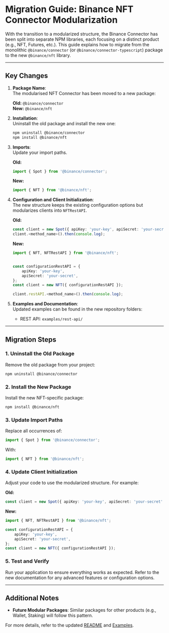# Migration Guide: Binance NFT Connector Modularization

With the transition to a modularized structure, the Binance Connector has been split into separate NPM libraries, each focusing on a distinct product (e.g., NFT, Futures, etc.). This guide explains how to migrate from the monolithic `@binance/connector` (or `@binance/connector-typescript`) package to the new `@binance/nft` library.

---

## Key Changes

1. **Package Name**:  
   The modularised NFT Connector has been moved to a new package:

    **Old:** `@binance/connector`  
     **New:** `@binance/nft`

2. **Installation**:  
   Uninstall the old package and install the new one:

    ```bash
    npm uninstall @binance/connector
    npm install @binance/nft
    ```

3. **Imports**:  
   Update your import paths.

    **Old:**

    ```typescript
    import { Spot } from '@binance/connector';
    ```

    **New:**

    ```typescript
    import { NFT } from '@binance/nft';
    ```

4. **Configuration and Client Initialization**:  
   The new structure keeps the existing configuration options but modularizes clients into `NFTRestAPI`.

    **Old:**

    ```typescript
    const client = new Spot({ apiKey: 'your-key', apiSecret: 'your-secret' });
    client.<method_name>().then(console.log);
    ```

    **New:**

    ```typescript
    import { NFT, NFTRestAPI } from '@binance/nft';


    const configurationRestAPI = {
        apiKey: 'your-key',
        apiSecret: 'your-secret',
    };
    const client = new NFT({ configurationRestAPI });

    client.restAPI.<method_name>().then(console.log);
    ```

5. **Examples and Documentation**:  
   Updated examples can be found in the new repository folders:
    - REST API: `examples/rest-api/`

---

## Migration Steps

### 1. Uninstall the Old Package

Remove the old package from your project:

```bash
npm uninstall @binance/connector
```

### 2. Install the New Package

Install the new NFT-specific package:

```bash
npm install @binance/nft
```

### 3. Update Import Paths

Replace all occurrences of:

```typescript
import { Spot } from '@binance/connector';
```

With:

```typescript
import { NFT } from '@binance/nft';
```

### 4. Update Client Initialization

Adjust your code to use the modularized structure. For example:

**Old:**

```typescript
const client = new Spot({ apiKey: 'your-key', apiSecret: 'your-secret' });
```

**New:**

```typescript
import { NFT, NFTRestAPI } from '@binance/nft';

const configurationRestAPI = {
    apiKey: 'your-key',
    apiSecret: 'your-secret',
};
const client = new NFT({ configurationRestAPI });
```

### 5. Test and Verify

Run your application to ensure everything works as expected. Refer to the new documentation for any advanced features or configuration options.

---

## Additional Notes

- **Future Modular Packages**: Similar packages for other products (e.g., Wallet, Staking) will follow this pattern.

For more details, refer to the updated [README](../README.md) and [Examples](../examples/).
